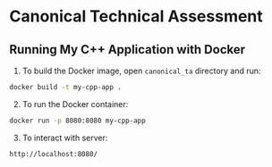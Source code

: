 # Canonical Technical Assessment

## Running My C++ Application with Docker

1. To build the Docker image, open `canonical_ta` directory and run:

```bash
docker build -t my-cpp-app .
```

2. To run the Docker container:
```bash
docker run -p 8080:8080 my-cpp-app
```

3. To interact with server:
```
http://localhost:8080/
```